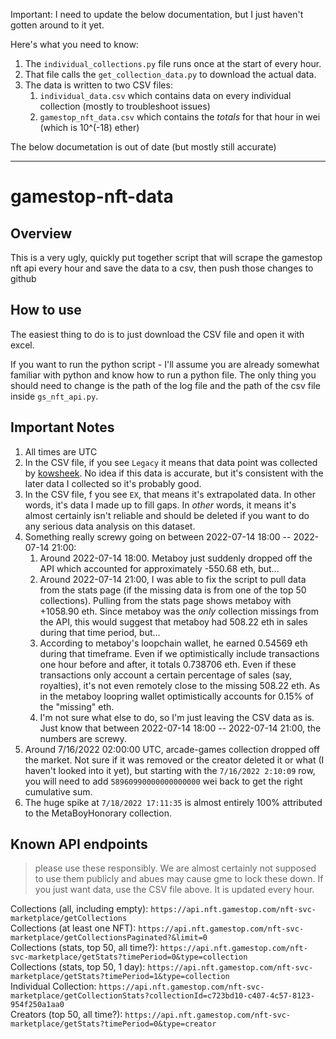 Important: I need to update the below documentation, but I just haven't gotten around to it yet. 

Here's what you need to know:

1. The `individual_collections.py` file runs once at the start of every hour.
2. That file calls the `get_collection_data.py` to download the actual data.
3. The data is written to two CSV files:
   1. `individual_data.csv` which contains data on every individual collection (mostly to troubleshoot issues)
   2. `gamestop_nft_data.csv` which contains the *totals* for that hour in wei (which is 10^(-18) ether)
   
The below documetation is out of date (but mostly still accurate)

*****

# gamestop-nft-data

## Overview
This is a very ugly, quickly put together script that will scrape the gamestop nft api every hour and save the data to a csv, then push those changes to github

## How to use
The easiest thing to do is to just download the CSV file and open it with excel.

If you want to run the python script - I'll assume you are already somewhat familiar with python and know how to run a python file. The only thing you should need to change is the path of the log file and the path of the csv file inside `gs_nft_api.py`.

## Important Notes
1. All times are UTC
2. In the CSV file, if you see `Legacy` it means that data point was collected by [kowsheek](https://github.com/kowsheek). No idea if this data is accurate, but it's consistent with the later data I collected so it's probably good.
3. In the CSV file, f you see `EX`, that means it's extrapolated data. In other words, it's data I made up to fill gaps. In *other* words, it means it's almost certainly isn't reliable and should be deleted if you want to do any serious data analysis on this dataset.
4. Something really screwy going on between 2022-07-14 18:00 -- 2022-07-14 21:00:
   1. Around 2022-07-14 18:00. Metaboy just suddenly dropped off the API which accounted for approximately -550.68 eth, but...
   2. Around 2022-07-14 21:00, I was able to fix the script to pull data from the stats page (if the missing data is from one of the top 50 collections). Pulling from the stats page shows metaboy with +1058.90 eth. Since metaboy was the *only* collection missings from the API, this would suggest that metaboy had 508.22 eth in sales during that time period, but...
   3. According to metaboy's loopchain wallet, he earned 0.54569 eth during that timeframe. Even if we optimistically include transactions one hour before and after, it totals 0.738706 eth. Even if these transactions only account a certain percentage of sales (say, royalties), it's not even remotely close to the missing 508.22 eth. As in the metaboy loopring wallet optimistically accounts for 0.15% of the "missing" eth.
   4. I'm not sure what else to do, so I'm just leaving the CSV data as is. Just know that between 2022-07-14 18:00 -- 2022-07-14 21:00, the numbers are screwy.
5. Around 7/16/2022 02:00:00 UTC, arcade-games collection dropped off the market. Not sure if it was removed or the creator deleted it or what (I haven't looked into it yet), but starting with the `7/16/2022 2:10:09` row, you will need to add `58960990000000000000` wei back to get the right cumulative sum.
6. The huge spike at `7/18/2022 17:11:35` is almost entirely 100% attributed to the MetaBoyHonorary collection.

## Known API endpoints
> please use these responsibly. We are almost certainly not supposed to use them publicly and abues may cause gme to lock these down. If you just want data, use the CSV file above. It is updated every hour.

Collections (all, including empty): `https://api.nft.gamestop.com/nft-svc-marketplace/getCollections`  
Collections (at least one NFT): `https://api.nft.gamestop.com/nft-svc-marketplace/getCollectionsPaginated?&limit=0`  
Collections (stats, top 50, all time?): `https://api.nft.gamestop.com/nft-svc-marketplace/getStats?timePeriod=0&type=collection`  
Collections (stats, top 50, 1 day): `https://api.nft.gamestop.com/nft-svc-marketplace/getStats?timePeriod=1&type=collection`  
Individual Collection: `https://api.nft.gamestop.com/nft-svc-marketplace/getCollectionStats?collectionId=c723bd10-c407-4c57-8123-954f250a1aa0`  
Creators (top 50, all time?): `https://api.nft.gamestop.com/nft-svc-marketplace/getStats?timePeriod=0&type=creator`  
